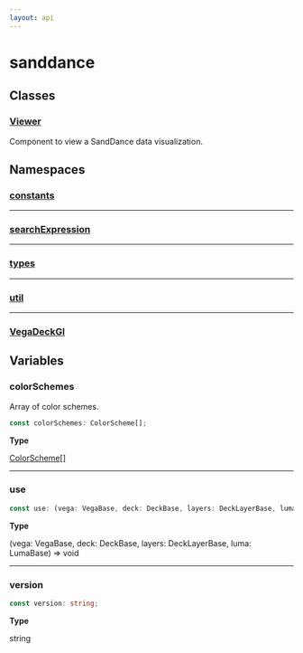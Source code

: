 ```yaml
---
layout: api
---
```


# sanddance

## Classes

### [Viewer][ClassDeclaration-0]

Component to view a SandDance data visualization.


## Namespaces

### [constants][NamespaceImport-0]


----------

### [searchExpression][NamespaceImport-1]


----------

### [types][NamespaceImport-2]


----------

### [util][NamespaceImport-3]


----------

### [VegaDeckGl][NamespaceImport-4]


## Variables

### colorSchemes

Array of color schemes.

```typescript
const colorSchemes: ColorScheme[];
```

**Type**

[ColorScheme][InterfaceDeclaration-0][]

----------

### use

```typescript
const use: (vega: VegaBase, deck: DeckBase, layers: DeckLayerBase, luma: LumaBase) => void;
```

**Type**

(vega: VegaBase, deck: DeckBase, layers: DeckLayerBase, luma: LumaBase) => void

----------

### version

```typescript
const version: string;
```

**Type**

string

[SourceFile-0]: index.html#indexts
[ClassDeclaration-0]: viewer.html#viewer
[NamespaceImport-0]: constants.html#constants
[NamespaceImport-1]: searchexpression.html#searchexpression
[NamespaceImport-2]: types.html#types
[NamespaceImport-3]: util.html#util
[NamespaceImport-4]: vegadeckgl.html#vegadeckgl
[VariableDeclaration-0]: index.html#colorschemes
[InterfaceDeclaration-0]: types.html#colorscheme
[VariableDeclaration-5]: index.html#use
[VariableDeclaration-6]: index.html#version